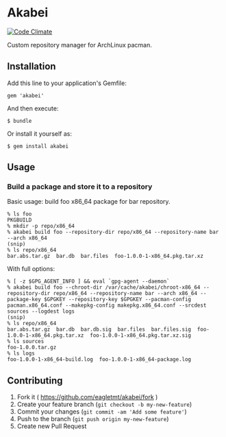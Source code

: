 # Akabei
[![Code Climate](https://codeclimate.com/github/eagletmt/akabei.png)](https://codeclimate.com/github/eagletmt/akabei)

Custom repository manager for ArchLinux pacman.

## Installation

Add this line to your application's Gemfile:

    gem 'akabei'

And then execute:

    $ bundle

Or install it yourself as:

    $ gem install akabei

## Usage
### Build a package and store it to a repository
Basic usage: build foo x86_64 package for bar repository.

```
% ls foo
PKGBUILD
% mkdir -p repo/x86_64
% akabei build foo --repository-dir repo/x86_64 --repository-name bar --arch x86_64
(snip)
% ls repo/x86_64
bar.abs.tar.gz  bar.db  bar.files  foo-1.0.0-1-x86_64.pkg.tar.xz
```

With full options:
```
% [ -z $GPG_AGENT_INFO ] && eval `gpg-agent --daemon`
% akabei build foo --chroot-dir /var/cache/akabei/chroot-x86_64 --repository-dir repo/x86_64 --repository-name bar --arch x86_64 --package-key $GPGKEY --repository-key $GPGKEY --pacman-config pacman.x86_64.conf --makepkg-config makepkg.x86_64.conf --srcdest sources --logdest logs
(snip)
% ls repo/x86_64
bar.abs.tar.gz  bar.db  bar.db.sig  bar.files  bar.files.sig  foo-1.0.0-1-x86_64.pkg.tar.xz  foo-1.0.0-1-x86_64.pkg.tar.xz.sig
% ls sources
foo-1.0.0.tar.gz
% ls logs
foo-1.0.0-1-x86_64-build.log  foo-1.0.0-1-x86_64-package.log
```

## Contributing

1. Fork it ( https://github.com/eagletmt/akabei/fork )
2. Create your feature branch (`git checkout -b my-new-feature`)
3. Commit your changes (`git commit -am 'Add some feature'`)
4. Push to the branch (`git push origin my-new-feature`)
5. Create new Pull Request
